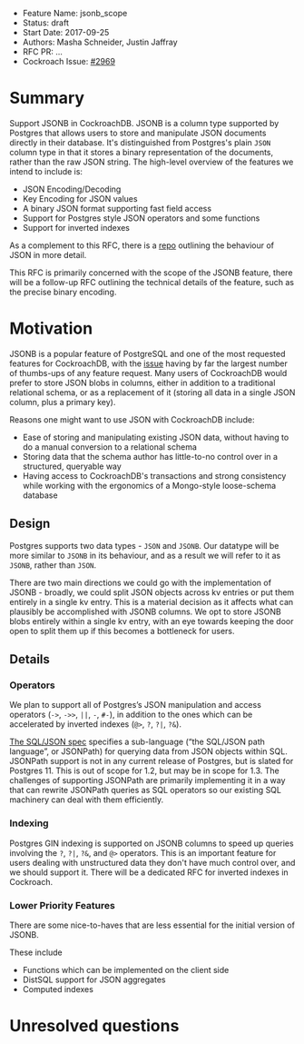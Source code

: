 - Feature Name: jsonb_scope
- Status: draft
- Start Date: 2017-09-25
- Authors: Masha Schneider, Justin Jaffray
- RFC PR: ...
- Cockroach Issue: [#2969](https://github.com/cockroachdb/cockroach/issues/2969)

# Summary

Support JSONB in CockroachDB.
JSONB is a column type supported by Postgres that allows users to store and
manipulate JSON documents directly in their database.
It's distinguished from Postgres's plain `JSON` column type in that it stores
a binary representation of the documents, rather than the raw JSON string.
The high-level overview of the features we intend to include is:
* JSON Encoding/Decoding
* Key Encoding for JSON values
* A binary JSON format supporting fast field access
* Support for Postgres style JSON operators and some functions
* Support for inverted indexes

As a complement to this RFC, there is a
[repo](https://github.com/cockroachdb/jsonb-spec) outlining the behaviour of
JSON in more detail.

This RFC is primarily concerned with the scope of the JSONB feature, there will
be a follow-up RFC outlining the technical details of the feature, such as the
precise binary encoding.

# Motivation

JSONB is a popular feature of PostgreSQL and one of the most requested features
for CockroachDB, with the
[issue](https://github.com/cockroachdb/cockroach/issues/2969) having by far
the largest number of thumbs-ups of any feature request.
Many users of CockroachDB would prefer to store JSON blobs in columns, either
in addition to a traditional relational schema, or as a replacement of it
(storing all data in a single JSON column, plus a primary key).

Reasons one might want to use JSON with CockroachDB include:
* Ease of storing and manipulating existing JSON data, without having to do a
  manual conversion to a relational schema
* Storing data that the schema author has little-to-no control over in a
  structured, queryable way
* Having access to CockroachDB's transactions and strong consistency while
  working with the ergonomics of a Mongo-style loose-schema database

## Design

Postgres supports two data types - `JSON` and `JSONB`.
Our datatype will be more similar to `JSONB` in its behaviour, and as a result we
will refer to it as `JSONB`, rather than `JSON`.

There are two main directions we could go with the implementation of JSONB -
broadly, we could split JSON objects across kv entries or put them entirely in a
single kv entry.
This is a material decision as it affects what can plausibly be accomplished
with JSONB columns.
We opt to store JSONB blobs entirely within a single kv entry, with an eye
towards keeping the door open to split them up if this becomes a bottleneck for
users.

## Details

### Operators

We plan to support all of Postgres’s JSON manipulation and access operators
(`->`, `->>`, `||`, `-`, `#-`), in addition to the ones which can be accelerated by
inverted indexes (`@>`, `?`, `?|`, `?&`).

[The SQL/JSON spec](http://standards.iso.org/ittf/PubliclyAvailableStandards/c067367_ISO_IEC_TR_19075-6_2017.zip)
specifies a sub-language (“the SQL/JSON path language”, or JSONPath) for
querying data from JSON objects within SQL.
JSONPath support is not in any current release of Postgres, but is slated for Postgres 11.
This is out of scope for 1.2, but may be in scope for 1.3.
The challenges of supporting JSONPath are primarily implementing it in a way that
can rewrite JSONPath queries as SQL operators so our existing SQL machinery can
deal with them efficiently.

### Indexing

Postgres GIN indexing is supported on JSONB columns to speed up queries
involving the `?`, `?|`, `?&`, and `@>` operators.
This is an important feature for users dealing with unstructured data they
don't have much control over, and we should support it.
There will be a dedicated RFC for inverted indexes in Cockroach.

### Lower Priority Features

There are some nice-to-haves that are less essential for the initial version of
JSONB.

These include
* Functions which can be implemented on the client side
* DistSQL support for JSON aggregates
* Computed indexes

# Unresolved questions
